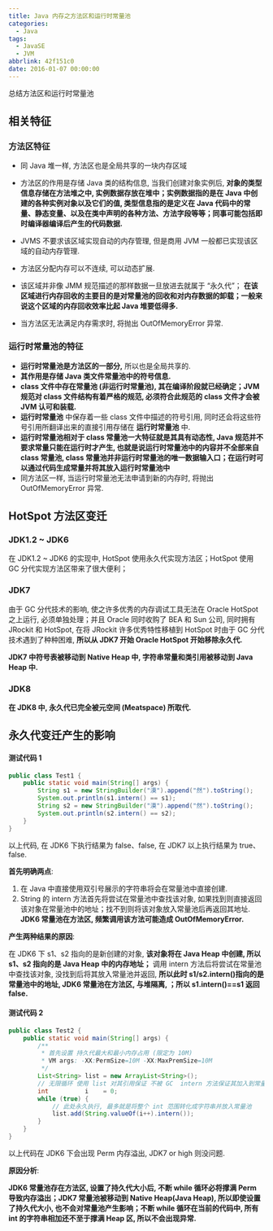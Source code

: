 ```yaml
---
title: Java 内存之方法区和运行时常量池
categories:
  - Java
tags:
  - JavaSE
  - JVM
abbrlink: 42f151c0
date: 2016-01-07 00:00:00
---
```


总结方法区和运行时常量池

## 相关特征

### 方法区特征

- 同 Java 堆一样, 方法区也是全局共享的一块内存区域
- 方法区的作用是存储 Java 类的结构信息, 当我们创建对象实例后, **对象的类型信息存储在方法堆之中, 实例数据存放在堆中；实例数据指的是在 Java
  中创建的各种实例对象以及它们的值, 类型信息指的是定义在 Java
  代码中的常量、静态变量、以及在类中声明的各种方法、方法字段等等；同事可能包括即时编译器编译后产生的代码数据.**

- JVMS 不要求该区域实现自动的内存管理, 但是商用 JVM 一般都已实现该区域的自动内存管理.
- 方法区分配内存可以不连续, 可以动态扩展.
- 该区域并非像 JMM 规范描述的那样数据一旦放进去就属于 “永久代”； **在该区域进行内存回收的主要目的是对常量池的回收和对内存数据的卸载；一般来说这个区域的内存回收效率比起
  Java 堆要低得多.**
- 当方法区无法满足内存需求时, 将抛出 OutOfMemoryError 异常.

### 运行时常量池的特征

- **运行时常量池是方法区的一部分,** 所以也是全局共享的.
- **其作用是存储 Java 类文件常量池中的符号信息.**
- **class 文件中存在常量池 (非运行时常量池), 其在编译阶段就已经确定；JVM 规范对 class 文件结构有着严格的规范, 必须符合此规范的 class 文件才会被
  JVM 认可和装载.**
- **运行时常量池** 中保存着一些 class 文件中描述的符号引用, 同时还会将这些符号引用所翻译出来的直接引用存储在 **运行时常量池** 中.
- **运行时常量池相对于 class 常量池一大特征就是其具有动态性, Java 规范并不要求常量只能在运行时才产生, 也就是说运行时常量池中的内容并不全部来自
  class 常量池, class 常量池并非运行时常量池的唯一数据输入口；在运行时可以通过代码生成常量并将其放入运行时常量池中**
- 同方法区一样, 当运行时常量池无法申请到新的内存时, 将抛出 OutOfMemoryError 异常.

## HotSpot 方法区变迁

### JDK1.2 ~ JDK6

在 JDK1.2 ~ JDK6 的实现中, HotSpot 使用永久代实现方法区；HotSpot 使用 GC 分代实现方法区带来了很大便利；

### JDK7

由于 GC 分代技术的影响, 使之许多优秀的内存调试工具无法在 Oracle HotSpot 之上运行, 必须单独处理；并且 Oracle 同时收购了 BEA 和 Sun 公司, 同时拥有
JRockit 和 HotSpot, 在将 JRockit 许多优秀特性移植到 HotSpot 时由于 GC 分代技术遇到了种种困难, **所以从 JDK7 开始 Oracle HotSpot
开始移除永久代.**

**JDK7 中符号表被移动到 Native Heap 中, 字符串常量和类引用被移动到 Java Heap 中.**

### JDK8

**在 JDK8 中, 永久代已完全被元空间 (Meatspace) 所取代.**

## 永久代变迁产生的影响

#### 测试代码 1

```java
public class Test1 {
    public static void main(String[] args) {
        String s1 = new StringBuilder("漠").append("然").toString();
        System.out.println(s1.intern() == s1);
        String s2 = new StringBuilder("漠").append("然").toString();
        System.out.println(s2.intern() == s2);
    }
}
```

以上代码, 在 JDK6 下执行结果为 false、false, 在 JDK7 以上执行结果为 true、false.

**首先明确两点**:

1. 在 Java 中直接使用双引号展示的字符串将会在常量池中直接创建.
2. String 的 intern 方法首先将尝试在常量池中查找该对象,
   如果找到则直接返回该对象在常量池中的地址；找不到则将该对象放入常量池后再返回其地址. **JDK6 常量池在方法区, 频繁调用该方法可能造成
   OutOfMemoryError.**

**产生两种结果的原因**:

在 JDK6 下 s1、s2 指向的是新创建的对象, **该对象将在 Java Heap 中创建, 所以 s1、s2 指向的是 Java Heap 中的内存地址；** 调用 intern
方法后将尝试在常量池中查找该对象, 没找到后将其放入常量池并返回, **所以此时 s1/s2.intern()指向的是常量池中的地址, JDK6 常量池在方法区,
与堆隔离, ；所以 s1.intern()==s1 返回 false.**

#### 测试代码 2

```java
public class Test2 {
    public static void main(String[] args) {
        /**
         * 首先设置 持久代最大和最小内存占用 (限定为 10M)
         * VM args: -XX:PermSize=10M -XX:MaxPremSize=10M
         */
        List<String> list = new ArrayList<String>();
        // 无限循环 使用 list 对其引用保证 不被 GC  intern 方法保证其加入到常量池中
        int          i    = 0;
        while (true) {
            // 此处永久执行, 最多就是将整个 int 范围转化成字符串并放入常量池
            list.add(String.valueOf(i++).intern());
        }
    }
}
```

以上代码在 JDK6 下会出现 Perm 内存溢出, JDK7 or high 则没问题.

**原因分析**:

**JDK6 常量池存在方法区, 设置了持久代大小后, 不断 while 循环必将撑满 Perm 导致内存溢出；JDK7 常量池被移动到 Native Heap(Java Heap),
所以即使设置了持久代大小, 也不会对常量池产生影响；不断 while 循环在当前的代码中, 所有 int 的字符串相加还不至于撑满 Heap 区,
所以不会出现异常.**
